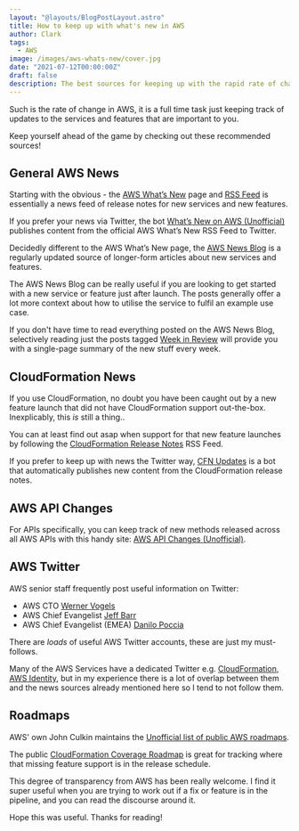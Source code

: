 ```yaml
---
layout: "@layouts/BlogPostLayout.astro"
title: How to keep up with what's new in AWS
author: Clark
tags:
  - AWS
image: /images/aws-whats-new/cover.jpg
date: "2021-07-12T00:00:00Z"
draft: false
description: The best sources for keeping up with the rapid rate of change in AWS
---
```


Such is the rate of change in AWS, it is a full time task just keeping track of updates to the services and features that are important to you.

Keep yourself ahead of the game by checking out these recommended sources!

## General AWS News

Starting with the obvious - the [AWS What’s New](https://aws.amazon.com/new) page and [RSS Feed](https://aws.amazon.com/about-aws/whats-new/recent/feed/) is essentially a news feed of release notes for new services and new features.

If you prefer your news via Twitter, the bot [What’s New on AWS (Unofficial)](https://twitter.com/awswhatsnew) publishes content from the official AWS What’s New RSS Feed to Twitter.

Decidedly different to the AWS What’s New page, the [AWS News Blog](https://aws.amazon.com/blogs/aws/) is a regularly updated source of longer-form articles about new services and features.

The AWS News Blog can be really useful if you are looking to get started with a new service or feature just after launch. The posts generally offer a lot more context about how to utilise the service to fulfil an example use case.

If you don't have time to read everything posted on the AWS News Blog, selectively reading just the posts tagged [Week in Review](https://aws.amazon.com/blogs/aws/tag/week-in-review) will provide you with a single-page summary of the new stuff every week.

## CloudFormation News

If you use CloudFormation, no doubt you have been caught out by a new feature launch that did not have CloudFormation support out-the-box. Inexplicably, this _is_ still a thing..

You can at least find out asap when support for that new feature launches by following the [CloudFormation Release Notes](https://docs.aws.amazon.com/AWSCloudFormation/latest/UserGuide/aws-cloudformation-release-notes.rss) RSS Feed.

If you prefer to keep up with news the Twitter way, [CFN Updates](https://mobile.twitter.com/cfnupdates) is a bot that automatically publishes new content from the CloudFormation release notes.

## AWS API Changes

For APIs specifically, you can keep track of new methods released across all AWS APIs with this handy site: [AWS API Changes (Unofficial)](https://awsapichanges.info/).

## AWS Twitter

AWS senior staff frequently post useful information on Twitter:

- AWS CTO [Werner Vogels](https://twitter.com/Werner)
- AWS Chief Evangelist [Jeff Barr](https://twitter.com/jeffbarr)
- AWS Chief Evangelist (EMEA) [Danilo Poccia](https://twitter.com/danilop)

There are _loads_ of useful AWS Twitter accounts, these are just my must-follows.

Many of the AWS Services have a dedicated Twitter e.g. [CloudFormation](https://twitter.com/AWSCloudFormer), [AWS Identity](https://twitter.com/AWSIdentity), but in my experience there is a lot of overlap between them and the news sources already mentioned here so I tend to not follow them.

## Roadmaps

AWS' own John Culkin maintains the [Unofficial list of public AWS roadmaps](https://github.com/johnculkin/UnofficialListOfPublicAWSRoadmaps).

The public [CloudFormation Coverage Roadmap](https://github.com/aws-cloudformation/cloudformation-coverage-roadmap/projects/1) is great for tracking where that missing feature support is in the release schedule.

This degree of transparency from AWS has been really welcome. I find it super useful when you are trying to work out if a fix or feature is in the pipeline, and you can read the discourse around it.

Hope this was useful. Thanks for reading!
